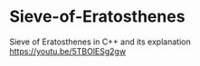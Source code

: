 # Sieve-of-Eratosthenes
Sieve of Eratosthenes in C++ and its explanation
https://youtu.be/5TBOlESg2gw
